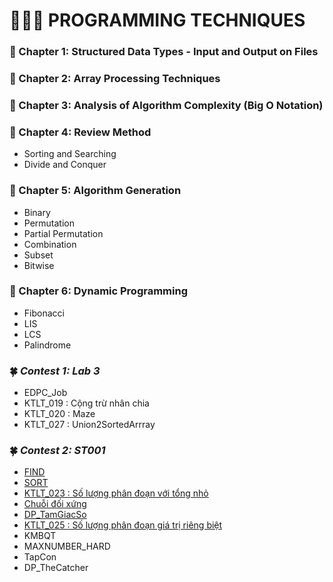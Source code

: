 #         👨🏻‍💻 PROGRAMMING TECHNIQUES
### 📕 Chapter 1: Structured Data Types - Input and Output on Files
### 📕 Chapter 2: Array Processing Techniques
### 📕 Chapter 3: Analysis of Algorithm Complexity (Big O Notation)
### 📕 Chapter 4: Review Method
- Sorting and Searching
- Divide and Conquer
### 📕 Chapter 5: Algorithm Generation
- Binary
- Permutation
- Partial Permutation
- Combination
- Subset
- Bitwise
### 📕 Chapter 6: Dynamic Programming
- Fibonacci
- LIS
- LCS
- Palindrome
### 🍀 *Contest 1: Lab 3*
- EDPC_Job
- KTLT_019 : Cộng trừ nhân chia
- KTLT_020 : Maze
- KTLT_027 : Union2SortedArrray

### 🍀 *Contest 2: ST001*
- [FIND](https://github.com/ltaamlee/PROGRAMMING-TECHNIQUES/blob/main/Contest%202/FIND.cpp)
- [SORT](https://github.com/ltaamlee/PROGRAMMING-TECHNIQUES/blob/main/Contest%202/SORT.cpp)
- [KTLT_023 : Số lượng phân đoạn với tổng nhỏ](https://github.com/ltaamlee/PROGRAMMING-TECHNIQUES/blob/main/Contest%202/KTLT_023.cpp)
- [Chuỗi đối xứng](https://github.com/ltaamlee/PROGRAMMING-TECHNIQUES/blob/main/Contest%202/DOIXUNG.cpp)
- [DP_TamGiacSo](https://github.com/ltaamlee/PROGRAMMING-TECHNIQUES/blob/main/Contest%202/DP_TamGiacSo.cpp)
- [KTLT_025 : Số lượng phân đoạn giá trị riêng biệt](https://github.com/ltaamlee/PROGRAMMING-TECHNIQUES/blob/main/Contest%202/KTLT_025.cpp)
- KMBQT
- MAXNUMBER_HARD
- TapCon
- DP_TheCatcher
